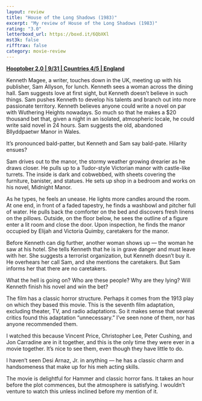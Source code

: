 ```yaml
---
layout: review
title: "House of the Long Shadows (1983)"
excerpt: "My review of House of the Long Shadows (1983)"
rating: "3.0"
letterboxd_url: https://boxd.it/6QbXKl
mst3k: false
rifftrax: false
category: movie-review
---
```


<b><a href="https://boxd.it/pRPis/detail" target="_blank" rel="noopener">Hooptober 2.0 | 9/31 | Countries 4/5 | England</a></b>

Kenneth Magee, a writer, touches down in the UK, meeting up with his publisher, Sam Allyson, for lunch. Kenneth sees a woman across the dining hall. Sam suggests love at first sight, but Kenneth doesn’t believe in such things. Sam pushes Kenneth to develop his talents and branch out into more passionate territory. Kenneth believes anyone could write a novel on par with Wuthering Heights nowadays. So much so that he makes a $20 thousand bet that, given a night in an isolated, atmospheric locale, he could write said novel in 24 hours. Sam suggests the old, abandoned Bllyddpaetwr Manor in Wales.

It’s pronounced bald-patter, but Kenneth and Sam say bald-pate. Hilarity ensues?

Sam drives out to the manor, the stormy weather growing drearier as he draws closer. He pulls up to a Tudor-style Victorian manor with castle-like turrets. The inside is dark and cobwebbed, with sheets covering the furniture, banister, and statues. He sets up shop in a bedroom and works on his novel, Midnight Manor.

As he types, he feels an unease. He lights more candles around the room. At one end, in front of a faded tapestry, he finds a washbowl and pitcher full of water. He pulls back the comforter on the bed and discovers fresh linens on the pillows. Outside, on the floor below, he sees the outline of a figure enter a lit room and close the door. Upon inspection, he finds the manor occupied by Elijah and Victoria Quimby, caretakers for the manor.

Before Kenneth can dig further, another woman shows up — the woman he saw at his hotel. She tells Kenneth that he is in grave danger and must leave with her. She suggests a terrorist organization, but Kenneth doesn’t buy it. He overhears her call Sam, and she mentions the caretakers. But Sam informs her that there are no caretakers.

What the hell is going on? Who are these people? Why are they lying? Will Kenneth finish his novel and win the bet?

The film has a classic horror structure. Perhaps it comes from the 1913 play on which they based this movie. This is the seventh film adaptation, excluding theater, TV, and radio adaptations. So it makes sense that several critics found this adaptation “unnecessary.” I’ve seen none of them, nor has anyone recommended them.

I watched this because Vincent Price, Christopher Lee, Peter Cushing, and Jon Carradine are in it together, and this is the only time they were ever in a movie together. It’s nice to see them, even though they have little to do.

I haven’t seen Desi Arnaz, Jr. in anything — he has a classic charm and handsomeness that make up for his meh acting skills.

The movie is delightful for Hammer and classic horror fans. It takes an hour before the plot commences, but the atmosphere is satisfying. I wouldn’t venture to watch this unless inclined before my mention of it.
